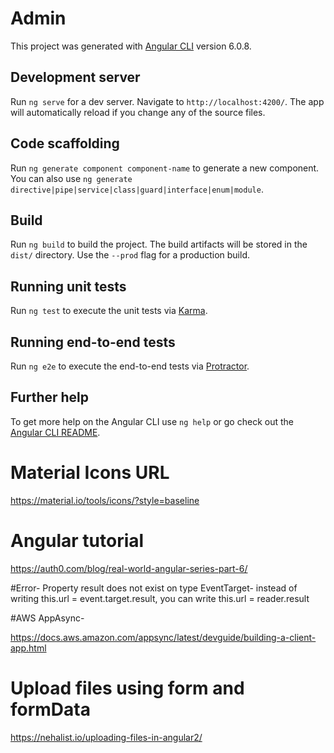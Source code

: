 # Admin

This project was generated with [Angular CLI](https://github.com/angular/angular-cli) version 6.0.8.

## Development server

Run `ng serve` for a dev server. Navigate to `http://localhost:4200/`. The app will automatically reload if you change any of the source files.

## Code scaffolding

Run `ng generate component component-name` to generate a new component. You can also use `ng generate directive|pipe|service|class|guard|interface|enum|module`.

## Build

Run `ng build` to build the project. The build artifacts will be stored in the `dist/` directory. Use the `--prod` flag for a production build.

## Running unit tests

Run `ng test` to execute the unit tests via [Karma](https://karma-runner.github.io).

## Running end-to-end tests

Run `ng e2e` to execute the end-to-end tests via [Protractor](http://www.protractortest.org/).

## Further help

To get more help on the Angular CLI use `ng help` or go check out the [Angular CLI README](https://github.com/angular/angular-cli/blob/master/README.md).

# Material Icons URL
https://material.io/tools/icons/?style=baseline

# Angular tutorial
https://auth0.com/blog/real-world-angular-series-part-6/

#Error- Property result does not exist on type EventTarget-
 instead of writing this.url = event.target.result, you can write this.url = reader.result


 #AWS AppAsync-

 https://docs.aws.amazon.com/appsync/latest/devguide/building-a-client-app.html


# Upload files using form and formData
https://nehalist.io/uploading-files-in-angular2/